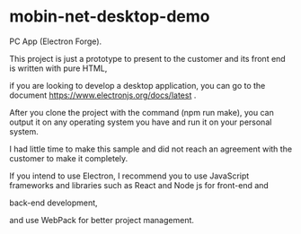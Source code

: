 # mobin-net-desktop-demo
PC App (Electron Forge).

This project is just a prototype to present to the customer and its front end is written with pure HTML,

if you are looking to develop a desktop application, you can go to the document https://www.electronjs.org/docs/latest .

After you clone the project with the command (npm run make), you can output it on any operating system you have and run it on your personal system.

I had little time to make this sample and did not reach an agreement with the customer to make it completely.

If you intend to use Electron, I recommend you to use JavaScript frameworks and libraries such as React and Node js for front-end and

back-end development,

and use WebPack for better project management.
